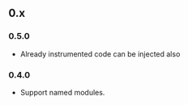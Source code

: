 ## 0.x

### 0.5.0

* Already instrumented code can be injected also

### 0.4.0

* Support named modules.